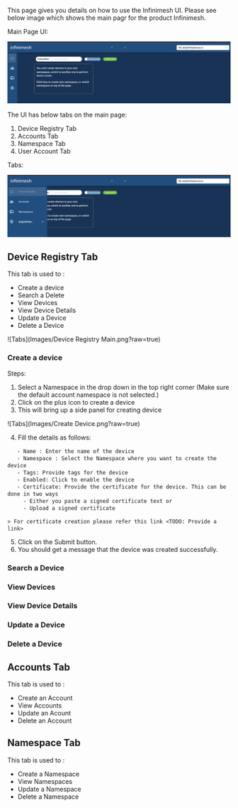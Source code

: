 This page gives you details on how to use the Infinimesh UI. Please see below image which shows the main pagr for the product Infinimesh.

Main Page UI:

![Main Page](Images/Main%20Page.png?raw=true)

The UI has below tabs on the main page:

1. Device Registry Tab
2. Accounts Tab
3. Namespace Tab
4. User Account Tab

Tabs:

![Tabs](Images/Tabs.png?raw=true)

## Device Registry Tab

This tab is used to :
 - Create a device
 - Search a Delete
 - View Devices
 - View Device Details
 - Update a Device
 - Delete a Device
 
 ![Tabs](Images/Device Registry Main.png?raw=true)
 
 ### Create a device
 
 Steps:
 
 1. Select a Namespace in the drop down in the top right corner (Make sure the default account namespace is not selected.)
 2. Click on the plus icon to create a device
 3. This will bring up a side panel for creating device
 
  ![Tabs](Images/Create Device.png?raw=true)
 
 4. Fill the details as follows:
 
 ```
    - Name : Enter the name of the device 
    - Namespace : Select the Namespace where you want to create the device
    - Tags: Provide tags for the device
    - Enabled: Click to enable the device
    - Certificate: Provide the certificate for the device. This can be done in two ways
      - Either you paste a signed certificate text or
      - Upload a signed certificate
 ```
    > For certificate creation please refer this link <TODO: Provide a link>
 
  5. Click on the Submit button.
  6. You should get a message that the device was created successfully.
  
 ### Search a Device
 ### View Devices
 ### View Device Details
 ### Update a Device
 ### Delete a Device
 
 ## Accounts Tab

This tab is used to :
 - Create an Account
 - View Accounts 
 - Update an Acount
 - Delete an Account
 
 ## Namespace Tab

This tab is used to :
 - Create a Namespace
 - View Namespaces 
 - Update a Namespace
 - Delete a Namespace
